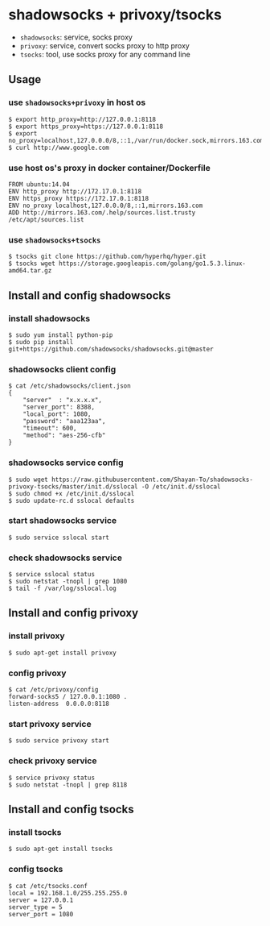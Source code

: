 # shadowsocks + privoxy/tsocks

- `shadowsocks`: service, socks proxy
- `privoxy`: service, convert socks proxy to http proxy
- `tsocks`: tool, use socks proxy for any command line

## Usage

### use `shadowsocks+privoxy` in host os
```
$ export http_proxy=http://127.0.0.1:8118
$ export https_proxy=https://127.0.0.1:8118
$ export no_proxy=localhost,127.0.0.0/8,::1,/var/run/docker.sock,mirrors.163.com,ruby.taobao.org,192.168.1.137
$ curl http://www.google.com
```

### use host os's proxy in docker container/Dockerfile
```
FROM ubuntu:14.04
ENV http_proxy http://172.17.0.1:8118
ENV https_proxy https://172.17.0.1:8118
ENV no_proxy localhost,127.0.0.0/8,::1,mirrors.163.com
ADD http://mirrors.163.com/.help/sources.list.trusty /etc/apt/sources.list
```

### use `shadowsocks+tsocks`
```
$ tsocks git clone https://github.com/hyperhq/hyper.git
$ tsocks wget https://storage.googleapis.com/golang/go1.5.3.linux-amd64.tar.gz
```

## Install and config shadowsocks

### install shadowsocks
```
$ sudo yum install python-pip
$ sudo pip install git+https://github.com/shadowsocks/shadowsocks.git@master
```

### shadowsocks client config
```
$ cat /etc/shadowsocks/client.json 
{
    "server"  : "x.x.x.x",
    "server_port": 8388,
    "local_port": 1080,
    "password": "aaa123aa",
    "timeout": 600,
    "method": "aes-256-cfb"
}
```

### shadowsocks service config
```
$ sudo wget https://raw.githubusercontent.com/Shayan-To/shadowsocks-privoxy-tsocks/master/init.d/sslocal -O /etc/init.d/sslocal
$ sudo chmod +x /etc/init.d/sslocal
$ sudo update-rc.d sslocal defaults
```

### start shadowsocks service
```
$ sudo service sslocal start
```

### check shadowsocks service
```
$ service sslocal status
$ sudo netstat -tnopl | grep 1080
$ tail -f /var/log/sslocal.log
```

## Install and config privoxy

### install privoxy
```
$ sudo apt-get install privoxy
```

### config privoxy
```
$ cat /etc/privoxy/config
forward-socks5 / 127.0.0.1:1080 .
listen-address  0.0.0.0:8118
```
### start privoxy service
```
$ sudo service privoxy start
```

### check privoxy service
```
$ service privoxy status
$ sudo netstat -tnopl | grep 8118
```

## Install and config tsocks

### install tsocks
```
$ sudo apt-get install tsocks
```

### config tsocks
```
$ cat /etc/tsocks.conf
local = 192.168.1.0/255.255.255.0
server = 127.0.0.1
server_type = 5
server_port = 1080
``` 
